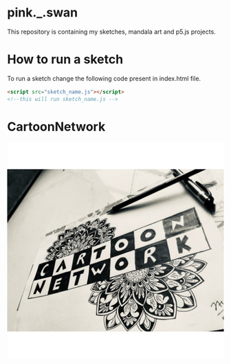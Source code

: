 # pink._.swan
This repository is containing my sketches, mandala art and p5.js projects.

# How to run a sketch
To run a sketch change the following code present in index.html file.
``` html
<script src="sketch_name.js"></script> 
<!--this will run sketch_name.js -->
```
# CartoonNetwork
![Cartoon Network](images/cartoon-network.jpg)
